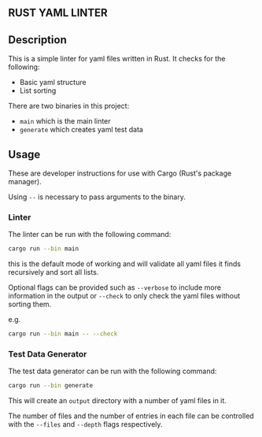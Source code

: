 ## RUST YAML LINTER

## Description
This is a simple linter for yaml files written in Rust. It checks for the following:
- Basic yaml structure
- List sorting

There are two binaries in this project:
- `main` which is the main linter
- `generate` which creates yaml test data

## Usage

These are developer instructions for use with Cargo (Rust's package manager).

Using `--` is necessary to pass arguments to the binary.

### Linter
The linter can be run with the following command:

```bash
cargo run --bin main
```
this is the default mode of working and will validate all yaml files it finds recursively
and sort all lists.

Optional flags can be provided such as `--verbose` to include more information in the output or
`--check` to only check the yaml files without sorting them.

e.g. 
```bash
cargo run --bin main -- --check
```

### Test Data Generator
The test data generator can be run with the following command:

```bash
cargo run --bin generate
```

This will create an `output` directory with a number of yaml files in it.

The number of files and the number of entries in each file can be controlled with the `--files` and `--depth` flags respectively.
